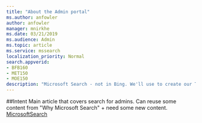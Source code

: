 ```yaml
---
title: "About the Admin portal"
ms.author: anfowler
author: anfowler
manager: mnirkhe
ms.date: 03/21/2019
ms.audience: Admin
ms.topic: article
ms.service: mssearch
localization_priority: Normal
search.appverid:
- BFB160
- MET150
- MOE150
description: "Microsoft Search - not in Bing. We'll use to create our TOC off of this."
---
```

##Intent
Main article that covers search for admins. Can reuse some content from "Why Microsoft Search" + need some new content. [MicrosoftSearch](why-microsoft-search.md)
 